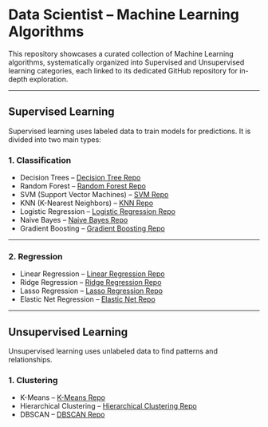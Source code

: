 # Data Scientist – Machine Learning Algorithms

This repository showcases a curated collection of Machine Learning algorithms, systematically organized into Supervised and Unsupervised learning categories, each linked to its dedicated GitHub repository for in-depth exploration.

---

## Supervised Learning
Supervised learning uses labeled data to train models for predictions. It is divided into two main types:

### 1. Classification
- Decision Trees – [Decision Tree Repo](https://github.com/Kesavika-abi/Decision-Tree-Repo)
- Random Forest – [Random Forest Repo](https://github.com/Kesavika-abi/Random-Forest-Repo)
- SVM (Support Vector Machines) – [SVM Repo](https://github.com/Kesavika-abi/SVM-Repo)
- KNN (K-Nearest Neighbors) – [KNN Repo](https://github.com/YourUsername/KNN)
- Logistic Regression – [Logistic Regression Repo](https://github.com/YourUsername/LogisticRegression)
- Naive Bayes – [Naive Bayes Repo](https://github.com/YourUsername/NaiveBayes)
- Gradient Boosting – [Gradient Boosting Repo](https://github.com/YourUsername/GradientBoosting)

---

### 2. Regression
- Linear Regression – [Linear Regression Repo](https://github.com/YourUsername/LinearRegression)
- Ridge Regression – [Ridge Regression Repo](https://github.com/YourUsername/RidgeRegression)
- Lasso Regression – [Lasso Regression Repo](https://github.com/YourUsername/LassoRegression)
- Elastic Net Regression – [Elastic Net Repo](https://github.com/YourUsername/ElasticNet)

---

## Unsupervised Learning
Unsupervised learning uses unlabeled data to find patterns and relationships.

### 1. Clustering
- K-Means – [K-Means Repo](https://github.com/YourUsername/KMeans)
- Hierarchical Clustering – [Hierarchical Clustering Repo](https://github.com/YourUsername/HierarchicalClustering)
- DBSCAN – [DBSCAN Repo](https://github.com/YourUsername/DBSCAN)
